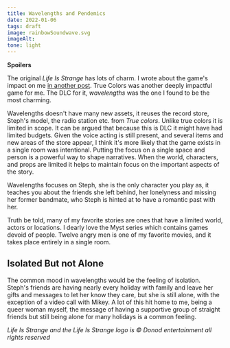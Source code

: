 ```yaml
---
title: Wavelengths and Pendemics
date: 2022-01-06
tags: draft
image: rainbowSoundwave.svg
imageAlt:
tone: light
---
```


**Spoilers**

The original *Life Is Strange* has lots of charm. I wrote about the game's impact on me [in another post](/artices/timetravel-andcocoons).
True Colors was another deeply impactful game for me. The DLC for it, *wavelengths* was the one I found to be the most charming.

Wavelengths doesn't have many new assets, it reuses the record store, Steph's model, the radio station etc. from *True colors*.
Unlike true colors it is limited in scope. It can be argued that because this is DLC it might have had limited budgets. Given the 
voice acting is still present, and several items and new areas of the store appear, I think it's more likely that the game exists in
a single room was intentional. Putting the focus on a single space and person is a powerful way to shape narratives. When the world,
characters, and props are limited it helps to maintain focus on the important aspects of the story.

Wavelengths focuses on Steph, she is the only character you play as, it teaches you about the friends she left behind, her lonelyness
and missing her former bandmate, who Steph is hinted at to have a romantic past with her.

Truth be told, many of my favorite stories are ones that have a limited world, actors or locations. I dearly love the Myst series which 
contains games devoid of people. Twelve angry men is one of my favorite movies, and it takes place entirely in a single room.

## Isolated But not Alone

The common mood in wavelengths would be the feeling of isolation. Steph's friends are having nearly every holiday with family and leave her gifts
and messages to let her know they care, but she is still alone, with the exception of a video call with Mikey. A lot of this hit home to me, being a queer woman myself, the message of having a supportive group of straight friends but still being alone for many holidays is a common feeling. 

*Life Is Strange and the Life Is Strange logo is &copy; Donod entertainment all rights reserved*